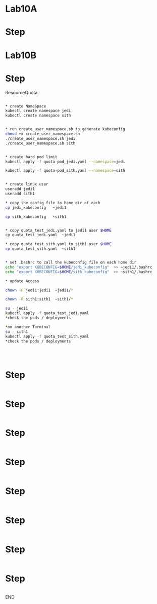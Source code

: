 # Lab10A
# Step 








# Lab10B
# Step 
ResourceQuota
```sh

* create NameSpace 
kubectl create namespace jedi
kubectl create namespace sith 


* run create_user_namespace.sh to generate kubeconfig 
chmod +x create_user_namespace.sh
./create_user_namespace.sh jedi
./create_user_namespace.sh sith


* create hard pod limit 
kubectl apply -f quota-pod_jedi.yaml --namespace=jedi 

kubectl apply -f quota-pod_sith.yaml --namespace=sith


* create linux user 
useradd jedi1 
useradd sith1

* copy the config file to home dir of each 
cp jedi_kubeconfig   ~jedi1 

cp sith_kubeconfig   ~sith1 


* copy quota_test_jedi.yaml to jedi1 user $HOME
cp quota_test_jedi.yaml  ~jedi1

* copy quota_test_sith.yaml to sith1 user $HOME
cp quota_test_sith.yaml  ~sith1


* set .bashrc to call the kubeconfig file on each home dir 
echo "export KUBECONFIG=$HOME/jedi_kubeconfig"  >> ~jedi1/.bashrc 
echo "export KUBECONFIG=$HOME/sith_kubeconfig"  >> ~sith1/.bashrc 

* update Access

chown -R jedi1:jedi1  ~jedi1/* 

chown -R sith1:sith1  ~sith1/*

su - jedi1 
kubectl apply -f quota_test_jedi.yaml
*check the pods / deployments 

*on another Terminal 
su - sith1 
kubectl apply -f quota_test_sith.yaml
*check the pods / deployments 




```

```sh

```

# Step 


```sh

```

# Step 

```sh

```

# Step

```sh


```

# Step


```sh

```

# Step

```sh

```

# Step


```sh

```



# Step

```sh

```

# Step



```sh

```

END
